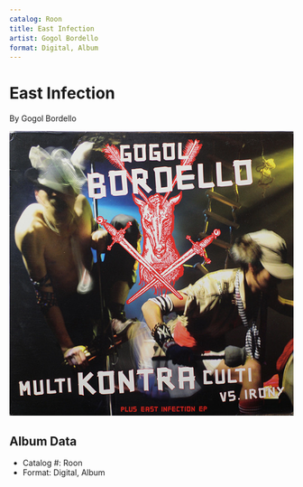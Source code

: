 ```yaml
---
catalog: Roon
title: East Infection
artist: Gogol Bordello
format: Digital, Album
---
```


# East Infection

By Gogol Bordello

![](../../assets/albumcovers/Gogol_Bordello-East_Infection.png)

## Album Data

- Catalog #: Roon
- Format: Digital, Album

